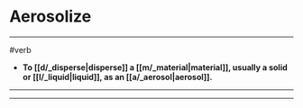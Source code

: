 # Aerosolize
---
#verb
- **To [[d/_disperse|disperse]] a [[m/_material|material]], usually a solid or [[l/_liquid|liquid]], as an [[a/_aerosol|aerosol]].**
---
---
